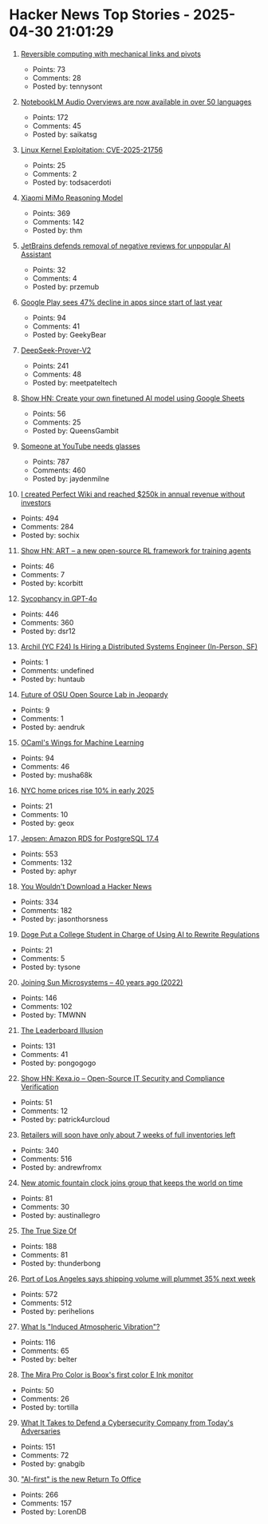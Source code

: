 # Hacker News Top Stories - 2025-04-30 21:01:29

1. [Reversible computing with mechanical links and pivots](https://tennysontbardwell.com/blog/2025/04/30/mechanical-computing/index.html)
   - Points: 73
   - Comments: 28
   - Posted by: tennysont

2. [NotebookLM Audio Overviews are now available in over 50 languages](https://blog.google/technology/google-labs/notebooklm-audio-overviews-50-languages/)
   - Points: 172
   - Comments: 45
   - Posted by: saikatsg

3. [Linux Kernel Exploitation: CVE-2025-21756](https://hoefler.dev/articles/vsock.html)
   - Points: 25
   - Comments: 2
   - Posted by: todsacerdoti

4. [Xiaomi MiMo Reasoning Model](https://github.com/XiaomiMiMo/MiMo)
   - Points: 369
   - Comments: 142
   - Posted by: thm

5. [JetBrains defends removal of negative reviews for unpopular AI Assistant](https://devclass.com/2025/04/30/jetbrains-defends-removal-of-negative-reviews-for-unpopular-ai-assistant/)
   - Points: 32
   - Comments: 4
   - Posted by: przemub

6. [Google Play sees 47% decline in apps since start of last year](https://techcrunch.com/2025/04/29/google-play-sees-47-decline-in-apps-since-start-of-last-year/)
   - Points: 94
   - Comments: 41
   - Posted by: GeekyBear

7. [DeepSeek-Prover-V2](https://github.com/deepseek-ai/DeepSeek-Prover-V2)
   - Points: 241
   - Comments: 48
   - Posted by: meetpateltech

8. [Show HN: Create your own finetuned AI model using Google Sheets](https://promptrepo.com/finetune/)
   - Points: 56
   - Comments: 25
   - Posted by: QueensGambit

9. [Someone at YouTube needs glasses](https://jayd.ml/2025/04/30/someone-at-youtube-needs-glasses.html)
   - Points: 787
   - Comments: 460
   - Posted by: jaydenmilne

10. [I created Perfect Wiki and reached $250k in annual revenue without investors](https://habr.com/en/articles/905812/)
   - Points: 494
   - Comments: 284
   - Posted by: sochix

11. [Show HN: ART – a new open-source RL framework for training agents](https://github.com/OpenPipe/ART)
   - Points: 46
   - Comments: 7
   - Posted by: kcorbitt

12. [Sycophancy in GPT-4o](https://openai.com/index/sycophancy-in-gpt-4o/)
   - Points: 446
   - Comments: 360
   - Posted by: dsr12

13. [Archil (YC F24) Is Hiring a Distributed Systems Engineer (In-Person, SF)](undefined)
   - Points: 1
   - Comments: undefined
   - Posted by: huntaub

14. [Future of OSU Open Source Lab in Jeopardy](https://osuosl.org/blog/osl-future/)
   - Points: 9
   - Comments: 1
   - Posted by: aendruk

15. [OCaml's Wings for Machine Learning](https://github.com/raven-ml/raven)
   - Points: 94
   - Comments: 46
   - Posted by: musha68k

16. [NYC home prices rise 10% in early 2025](https://qns.com/2025/04/home-prices-rise-early-2025-malba-highest-queens/)
   - Points: 21
   - Comments: 10
   - Posted by: geox

17. [Jepsen: Amazon RDS for PostgreSQL 17.4](https://jepsen.io/analyses/amazon-rds-for-postgresql-17.4)
   - Points: 553
   - Comments: 132
   - Posted by: aphyr

18. [You Wouldn't Download a Hacker News](https://www.jasonthorsness.com/25)
   - Points: 334
   - Comments: 182
   - Posted by: jasonthorsness

19. [Doge Put a College Student in Charge of Using AI to Rewrite Regulations](https://www.wired.com/story/doge-college-student-ai-rewrite-regulations-deregulation/)
   - Points: 21
   - Comments: 5
   - Posted by: tysone

20. [Joining Sun Microsystems – 40 years ago (2022)](https://akapugs.blog/2022/05/03/674/)
   - Points: 146
   - Comments: 102
   - Posted by: TMWNN

21. [The Leaderboard Illusion](https://arxiv.org/abs/2504.20879)
   - Points: 131
   - Comments: 41
   - Posted by: pongogogo

22. [Show HN: Kexa.io – Open-Source IT Security and Compliance Verification](undefined)
   - Points: 51
   - Comments: 12
   - Posted by: patrick4urcloud

23. [Retailers will soon have only about 7 weeks of full inventories left](https://fortune.com/article/retailers-weeks-of-inventory-left-trump-china-trade-war/)
   - Points: 340
   - Comments: 516
   - Posted by: andrewfromx

24. [New atomic fountain clock joins group that keeps the world on time](https://www.nist.gov/news-events/news/2025/04/new-atomic-fountain-clock-joins-elite-group-keeps-world-time)
   - Points: 81
   - Comments: 30
   - Posted by: austinallegro

25. [The True Size Of](https://thetruesize.com/)
   - Points: 188
   - Comments: 81
   - Posted by: thunderbong

26. [Port of Los Angeles says shipping volume will plummet 35% next week](https://www.cnbc.com/2025/04/29/port-of-los-angeles-sees-shipping-volume-down-35percent-next-week-as-tariffs-bite.html)
   - Points: 572
   - Comments: 512
   - Posted by: perihelions

27. [What Is "Induced Atmospheric Vibration"?](https://physics.stackexchange.com/questions/848666/what-is-induced-atmospheric-vibration)
   - Points: 116
   - Comments: 65
   - Posted by: belter

28. [The Mira Pro Color is Boox's first color E Ink monitor](https://www.theverge.com/news/658705/boox-mira-pro-color-e-ink-desktop-monitor)
   - Points: 50
   - Comments: 26
   - Posted by: tortilla

29. [What It Takes to Defend a Cybersecurity Company from Today's Adversaries](https://www.sentinelone.com/labs/top-tier-target-what-it-takes-to-defend-a-cybersecurity-company-from-todays-adversaries/)
   - Points: 151
   - Comments: 72
   - Posted by: gnabgib

30. ["AI-first" is the new Return To Office](https://www.anildash.com//2025/04/19/ai-first-is-the-new-return-to-office/)
   - Points: 266
   - Comments: 157
   - Posted by: LorenDB

